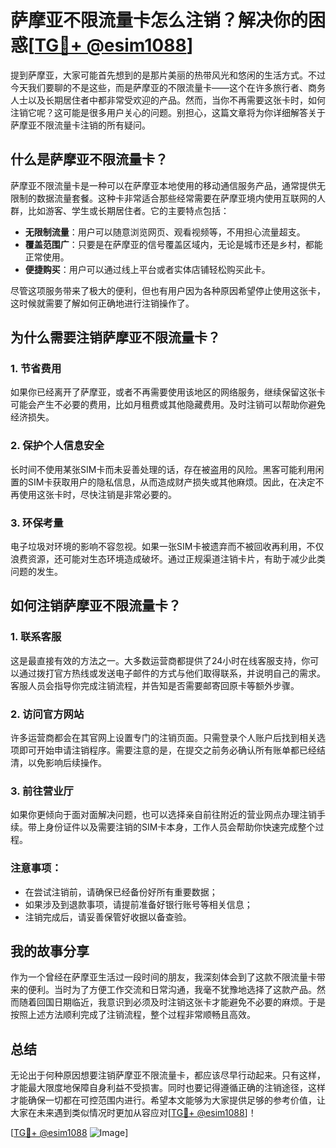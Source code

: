 # 萨摩亚不限流量卡怎么注销？解决你的困惑[[TG💪+ @esim1088](https://t.me/s/esim1088)]

提到萨摩亚，大家可能首先想到的是那片美丽的热带风光和悠闲的生活方式。不过今天我们要聊的不是这些，而是萨摩亚的不限流量卡——这个在许多旅行者、商务人士以及长期居住者中都非常受欢迎的产品。然而，当你不再需要这张卡时，如何注销它呢？这可能是很多用户关心的问题。别担心，这篇文章将为你详细解答关于萨摩亚不限流量卡注销的所有疑问。

## 什么是萨摩亚不限流量卡？

萨摩亚不限流量卡是一种可以在萨摩亚本地使用的移动通信服务产品，通常提供无限制的数据流量套餐。这种卡非常适合那些经常需要在萨摩亚境内使用互联网的人群，比如游客、学生或长期居住者。它的主要特点包括：

- **无限制流量**：用户可以随意浏览网页、观看视频等，不用担心流量超支。
- **覆盖范围广**：只要是在萨摩亚的信号覆盖区域内，无论是城市还是乡村，都能正常使用。
- **便捷购买**：用户可以通过线上平台或者实体店铺轻松购买此卡。

尽管这项服务带来了极大的便利，但也有用户因为各种原因希望停止使用这张卡，这时候就需要了解如何正确地进行注销操作了。

## 为什么需要注销萨摩亚不限流量卡？

### 1. **节省费用**
如果你已经离开了萨摩亚，或者不再需要使用该地区的网络服务，继续保留这张卡可能会产生不必要的费用，比如月租费或其他隐藏费用。及时注销可以帮助你避免经济损失。

### 2. **保护个人信息安全**
长时间不使用某张SIM卡而未妥善处理的话，存在被盗用的风险。黑客可能利用闲置的SIM卡获取用户的隐私信息，从而造成财产损失或其他麻烦。因此，在决定不再使用这张卡时，尽快注销是非常必要的。

### 3. **环保考量**
电子垃圾对环境的影响不容忽视。如果一张SIM卡被遗弃而不被回收再利用，不仅浪费资源，还可能对生态环境造成破坏。通过正规渠道注销卡片，有助于减少此类问题的发生。

## 如何注销萨摩亚不限流量卡？

### 1. **联系客服**
这是最直接有效的方法之一。大多数运营商都提供了24小时在线客服支持，你可以通过拨打官方热线或发送电子邮件的方式与他们取得联系，并说明自己的需求。客服人员会指导你完成注销流程，并告知是否需要邮寄回原卡等额外步骤。

### 2. **访问官方网站**
许多运营商都会在其官网上设置专门的注销页面。只需登录个人账户后找到相关选项即可开始申请注销程序。需要注意的是，在提交之前务必确认所有账单都已经结清，以免影响后续操作。

### 3. **前往营业厅**
如果你更倾向于面对面解决问题，也可以选择亲自前往附近的营业网点办理注销手续。带上身份证件以及需要注销的SIM卡本身，工作人员会帮助你快速完成整个过程。

### 注意事项：
- 在尝试注销前，请确保已经备份好所有重要数据；
- 如果涉及到退款事项，请提前准备好银行账号等相关信息；
- 注销完成后，请妥善保管好收据以备查验。

## 我的故事分享

作为一个曾经在萨摩亚生活过一段时间的朋友，我深刻体会到了这款不限流量卡带来的便利。当时为了方便工作交流和日常沟通，我毫不犹豫地选择了这款产品。然而随着回国日期临近，我意识到必须及时注销这张卡才能避免不必要的麻烦。于是按照上述方法顺利完成了注销流程，整个过程非常顺畅且高效。

## 总结

无论出于何种原因想要注销萨摩亚不限流量卡，都应该尽早行动起来。只有这样，才能最大限度地保障自身利益不受损害。同时也要记得遵循正确的注销途径，这样才能确保一切都在可控范围内进行。希望本文能够为大家提供足够的参考价值，让大家在未来遇到类似情况时更加从容应对[[TG💪+ @esim1088](https://t.me/s/esim1088)]！

[[TG💪+ @esim1088](https://t.me/s/esim1088) ![Image](https://i.postimg.cc/4NQfJmqS/Snipaste-2025-05-13-00-14-12.png)]